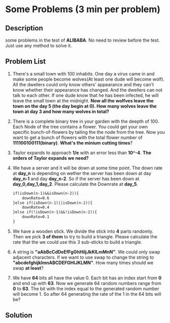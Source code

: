 # Some Problems (3 min per problem)
## Description
some problems in the test of **ALIBABA**. No need to review before the test. Just use any method to solve it. 

## Problem List

1. There's a small town with 100 inhabits. One day a virus came in and make some people become wolves(At least one dude will become wolf). All the dwellers could only know others' appearance and they can't know whether their appearance has changed. And the dwellers can not talk to each other. If one dude know that he has been infected, he will leave the small town at the midnight.  **Now all the wolfves leave the town on the day 5 (the day begin at 0). How many wolves leave the town at day 3 and how many wolves in total?**


2. There is a complete binary tree in your garden with the deepth of 100. Each Node of the tree contains a flower. You could get your own specific bunch-of-flowers by tailing the the node from the tree. Now you want to get a bunch of flowers with the total flower number of **111100100111(binary)**. **What's the minium cutting times**?

3. Taylor expands to approach **1/e** with an error less than **10^-4**. **The orders of  Taylor expands we need?**

4. We have a server and it will be down at some time point. The down rate at **day_n** is depending on wether the server has been down at day **day_n-1** and day **day_n-2**. So if the server has been down at **day_0,day_1,day_2**. Please calculate the Downrate at **day_5**.

    ```txt
    if(isDown(n-1)&&isDown(n-2)){
        downRate=0.6
    }else if(isDown(n-1)||isDown(n-2)){
        downRate=0.4
    }else if(!isDown(n-1)&&!isDown(n-2)){
        downRate=0.1
    }
    ```

5. We have a wooden stick. We divide the stick into **4** parts randomly. Then we pick **3 of them** to try to build a triangle. Please calculate the rate that the we could use this 3 sub-sticks to build a triangle.

6. A string is **"aAbBcCdDeEfFgGhHiIjJkKlLmMnN"**. We could only swap adjacent characters. If we want to use swap to change the string to **"abcdefghijklmnABCDEFGHIJKLMN"**. How many times should we swap **at least**?

7. We have **64** bits all have the value 0. Each bit has an index start from **0** and end up with **63**. Now we generate 64 random numbers range from **0** to **63**. The bit with the index equal to the generated random number will become 1. So after 64 generating the rate of the 1 in the 64 bits will be?
## Solution

